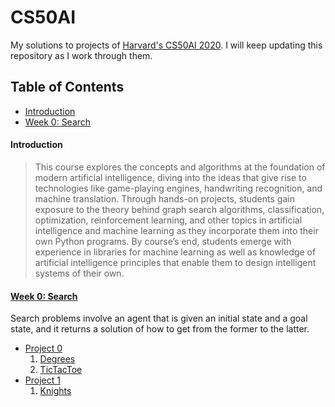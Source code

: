# CS50AI

My solutions to projects of [Harvard's CS50AI 2020](https://cs50.harvard.edu/ai/2020/). I will keep updating this repository as I work through them.

## Table of Contents

- [Introduction](#introduction)
- [Week 0: Search](#week-0-search)

#### Introduction

> This course explores the concepts and algorithms at the foundation of modern artificial intelligence, diving into the ideas that give rise to technologies like game-playing engines, handwriting recognition, and machine translation. Through hands-on projects, students gain exposure to the theory behind graph search algorithms, classification, optimization, reinforcement learning, and other topics in artificial intelligence and machine learning as they incorporate them into their own Python programs. By course’s end, students emerge with experience in libraries for machine learning as well as knowledge of artificial intelligence principles that enable them to design intelligent systems of their own.

#### [Week 0: Search](https://cs50.harvard.edu/ai/2020/weeks/0/)

Search problems involve an agent that is given an initial state and a goal state, and it returns a solution of how to get from the former to the latter.


- [Project 0](project0)
   1. [Degrees](project0/degrees/)
   2. [TicTacToe](project0/tictactoe/)
- [Project 1](project1)
   1. [Knights](project1/knights/)